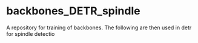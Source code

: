 # backbones_DETR_spindle
A repository for training of backbones. The following are then used in detr for spindle detectio
